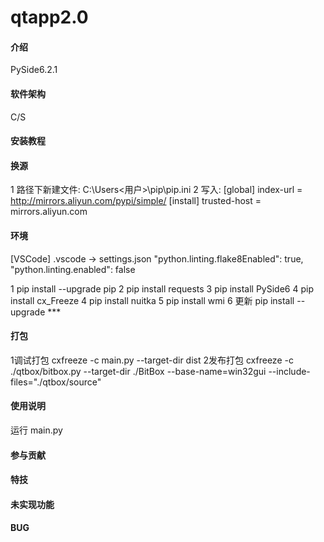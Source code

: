 # qtapp2.0

#### 介绍

PySide6.2.1

#### 软件架构

C/S

#### 安装教程

#### 换源

1 路径下新建文件: C:\Users\<用户>\pip\pip.ini
2 写入:
[global]
index-url = http://mirrors.aliyun.com/pypi/simple/
[install]
trusted-host = mirrors.aliyun.com

#### 环境

[VSCode]
.vscode -> settings.json
"python.linting.flake8Enabled": true, 
"python.linting.enabled": false

1 pip install --upgrade pip
2 pip install requests
3 pip install PySide6
4 pip install cx_Freeze
4 pip install nuitka
5 pip install wmi
6 更新 pip install --upgrade ***

#### 打包

1调试打包 cxfreeze -c main.py --target-dir dist
2发布打包 cxfreeze -c ./qtbox/bitbox.py --target-dir ./BitBox --base-name=win32gui --include-files="./qtbox/source"

#### 使用说明

运行 main.py

#### 参与贡献

#### 特技

#### 未实现功能

#### BUG
